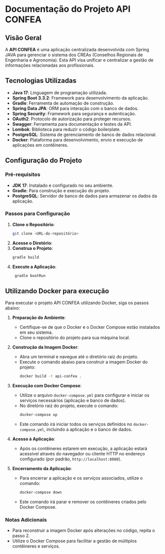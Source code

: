 # Documentação do Projeto API CONFEA

## Visão Geral

A **API CONFEA** é uma aplicação centralizada desenvolvida com Spring JAVA para gerenciar o sistema dos CREAs (Conselhos Regionais de Engenharia e Agronomia). Esta API visa unificar e centralizar a gestão de informações relacionadas aos profissionais.

## Tecnologias Utilizadas

- **Java 17**: Linguagem de programação utilizada.
- **Spring Boot 3.3.2**: Framework para desenvolvimento da aplicação.
- **Gradle**: Ferramenta de automação de construção.
- **Spring Data JPA**: ORM para interação com o banco de dados.
- **Spring Security**: Framework para segurança e autenticação.
- **OAuth2**: Protocolo de autorização para proteger recursos.
- **Swagger**: Ferramenta para documentação e testes da API.
- **Lombok**: Biblioteca para reduzir o código boilerplate.
- **PostgreSQL**: Sistema de gerenciamento de banco de dados relacional.
- **Docker**: Plataforma para desenvolvimento, envio e execução de aplicações em contêineres.

## Configuração do Projeto

### Pré-requisitos

- **JDK 17**: Instalado e configurado no seu ambiente.
- **Gradle**: Para construção e execução do projeto.
- **PostgreSQL**: Servidor de banco de dados para armazenar os dados da aplicação.

### Passos para Configuração

1. **Clone o Repositório**:
   ```bash
   git clone <URL-do-repositório>
    ```
2. **Acesse o Diretório**:
3. **Construa o Projeto**:
   ```bash
   gradle build
   ```
4. **Execute a Aplicação**:
   ```bash
    gradle bootRun
    ```



## Utilizando Docker para execução

Para executar o projeto API CONFEA utilizando Docker, siga os passos abaixo:

1. **Preparação do Ambiente**:
   - Certifique-se de que o Docker e o Docker Compose estão instalados em seu sistema.
   - Clone o repositório do projeto para sua máquina local.

2. **Construção da Imagem Docker**:
   - Abra um terminal e navegue até o diretório raiz do projeto.
   - Execute o comando abaixo para construir a imagem Docker do projeto:
     ```bash
     docker build -t api-confea .
     ```

3. **Execução com Docker Compose**:
   - Utilize o arquivo `docker-compose.yml` para configurar e iniciar os serviços necessários (aplicação e banco de dados).
   - No diretório raiz do projeto, execute o comando:
     ```bash
     docker-compose up
     ```
   - Este comando irá iniciar todos os serviços definidos no `docker-compose.yml`, incluindo a aplicação e o banco de dados.

4. **Acesso à Aplicação**:
   - Após os contêineres estarem em execução, a aplicação estará acessível através do navegador ou cliente HTTP no endereço configurado (por padrão, `http://localhost:8080`).

5. **Encerramento da Aplicação**:
   - Para encerrar a aplicação e os serviços associados, utilize o comando:
     ```bash
     docker-compose down
     ```
   - Este comando irá parar e remover os contêineres criados pelo Docker Compose.

### Notas Adicionais
- Para reconstruir a imagem Docker após alterações no código, repita o passo 2.
- Utilize o Docker Compose para facilitar a gestão de múltiplos contêineres e serviços.

